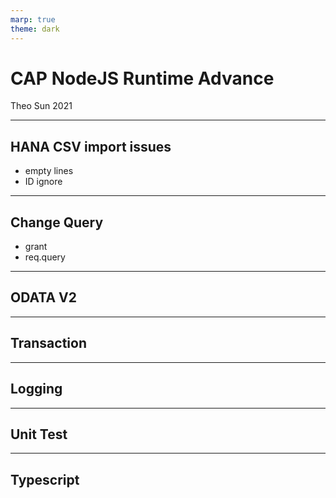```yaml
---
marp: true
theme: dark
---
```


# CAP NodeJS Runtime Advance

Theo Sun
2021

---

## HANA CSV import issues

* empty lines
* ID ignore

---

## Change Query

* grant
* req.query

---

## ODATA V2


---

## Transaction


---

## Logging

--- 

## Unit Test

---

## Typescript